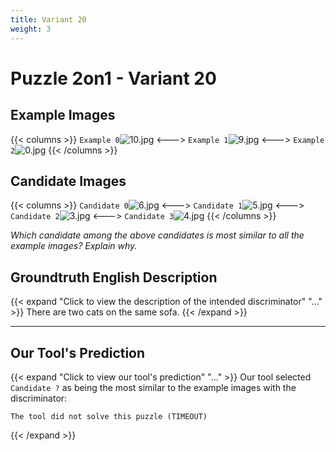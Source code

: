 ```yaml
---
title: Variant 20
weight: 3
---
```


# Puzzle 2on1 - Variant 20

## Example Images
{{< columns >}}
`Example 0`![10.jpg](/natscene-data/images/10.jpg)
<--->
`Example 1`![9.jpg](/natscene-data/images/9.jpg)
<--->
`Example 2`![0.jpg](/natscene-data/images/0.jpg)
{{< /columns >}}

## Candidate Images
{{< columns >}}
`Candidate 0`![6.jpg](/natscene-data/images/6.jpg)
<--->
`Candidate 1`![5.jpg](/natscene-data/images/5.jpg)
<--->
`Candidate 2`![3.jpg](/natscene-data/images/3.jpg)
<--->
`Candidate 3`![4.jpg](/natscene-data/images/4.jpg)
{{< /columns >}}

*Which candidate among the above candidates is most similar to all the example images? Explain why.*

## Groundtruth English Description

{{< expand "Click to view the description of the intended discriminator" "..." >}}
There are two cats on the same sofa.
{{< /expand >}}

---



## Our Tool's Prediction

{{< expand "Click to view our tool's prediction" "..." >}}
Our tool selected `Candidate ?` as being the most similar to the example images with the discriminator:
```plaintext
The tool did not solve this puzzle (TIMEOUT)
```
{{< /expand >}}
